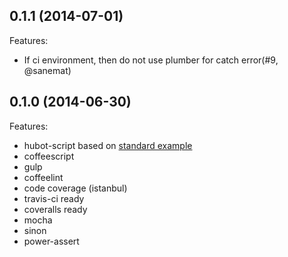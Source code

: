 ## 0.1.1 (2014-07-01)

Features:

- If ci environment, then do not use plumber for catch error(#9, @sanemat)

## 0.1.0 (2014-06-30)

Features:

- hubot-script based on [standard example](https://github.com/hubot-scripts/hubot-example)
- coffeescript
- gulp
- coffeelint
- code coverage (istanbul)
- travis-ci ready
- coveralls ready
- mocha
- sinon
- power-assert
